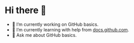 # Hi there 👋

- 🔭 I’m currently working on GitHub basics.
- 🌱 I’m currently learning with help from [docs.github.com](https://docs.github.com/de/get-started).
- 💬 Ask me about GitHub basics.

